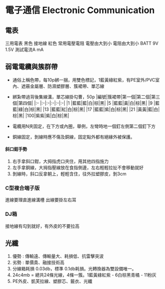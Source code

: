 # 電子通信 Electronic Communication

## 電表
三用電表
黑色 接地線
紅色 常用電壓電阻 電壓由大到小 電阻由大到小 
BATT 9V 1.5V 測試電流A mA

## 弱電電纜與簇群帶
- 通俗上稱色帶，每10p綁一捆，用雙色標記，1藍黃綠紅紫，有PE室外/PVC室內、遮蔽金屬層、防濕塑膠層、簇裙帶、單芯線
- 綁紮帶過背後集線溝，單芯線掛勾曹，50p 
|編號|簇裙帶|第一個|第二個|第三個|第四個|
|:- |:-|:-|:-|:-|:-|
|1  |藍藍|藍|白|棕|黑|
|5  |藍藍|黃|白|棕|黑|
|9  |藍藍|綠|白|棕|黑|
|13 |藍藍|紅|白|棕|黑|
|17 |藍藍|紫|白|棕|黑|
|21 |黃黃|藍|白|棕|黑|
|100|紫紫|紫|白|棕|黑|

- 電纜用N夾固定，在下方或內圈，舉例，左彎時地一個釘左側第二個釘下方
- 銅線固定，剝線時應不傷及銅線，固定點外都有絕緣外被保護。

#### 斜口鉗手勢
1. 右手拿斜口鉗，大拇指虎口夾住，用其他四指施力
2. 左手拿銅線，大拇指壓線放在食指側邊，左右輕輕拉扯不會移動就好
3. 剝線時，斜口反拿朝上，輕輕含住，往外拉塑膠皮，剝3cm


### C型複合端子版
進線要理直進線溝槽
出線要掛左右耳

### DJ箱
接地線有勾到就好，有外皮的不要拉高

## 光纖
1. 優勢 : 傳輸遠、傳輸量大、耗損低、抗雷擊突波
2. 劣勢 : 單價貴、融接技術高
3. 分線箱耗損 0.03db，標準 0.1db耗損。光轉換器為雙設備唯一。
4. 24c4mb = 總共24條光線，4條一簇。1藍黃綠紅紫 - 6白棕黑青橘 - 11粉灰
5. PE外皮、凱芙拉線、塑膠芯、籤衣、光纖


